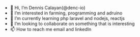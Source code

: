 - 👋 Hi, I’m Dennis Calayan(@denc-io)
- 👀 I’m interested in farming, programming and adruino
- 🌱 I’m currently learning php laravel and nodejs, reactjs
- 💞️ I’m looking to collaborate on something that is interesting
- 📫 How to reach me email and linkedIn

<!---
denc-io/denc-io is a ✨ special ✨ repository because its `README.md` (this file) appears on your GitHub profile.
You can click the Preview link to take a look at your changes.
--->
